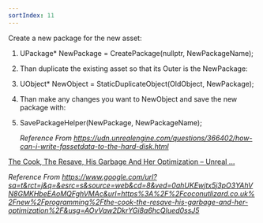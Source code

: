 ```yaml
---
sortIndex: 11
---
```


Create a new package for the new asset:

1. UPackage\* NewPackage = CreatePackage(nullptr, NewPackageName);

1. Than duplicate the existing asset so that its Outer is the NewPackage:


1. UObject\* NewObject = StaticDuplicateObject(OldObject, NewPackage);

1. Than make any changes you want to NewObject and save the new package with:


1. SavePackageHelper(NewPackage, NewPackageName);

   *Reference From <https://udn.unrealengine.com/questions/366402/how-can-i-write-fassetdata-to-the-hard-disk.html>*

[The Cook, The Resave, His Garbage And Her Optimization – Unreal ...](https://www.google.com/url?sa=t&rct=j&q=&esrc=s&source=web&cd=8&ved=0ahUKEwjtx5j3pO3YAhVN8GMKHbeEAoMQFghVMAc&url=https%3A%2F%2Fcoconutlizard.co.uk%2Fnew%2Fprogramming%2Fthe-cook-the-resave-his-garbage-and-her-optimization%2F&usg=AOvVaw2DkrYGi8a6hcQIued0ssJ5)

*Reference From <https://www.google.com/url?sa=t&rct=j&q=&esrc=s&source=web&cd=8&ved=0ahUKEwjtx5j3pO3YAhVN8GMKHbeEAoMQFghVMAc&url=https%3A%2F%2Fcoconutlizard.co.uk%2Fnew%2Fprogramming%2Fthe-cook-the-resave-his-garbage-and-her-optimization%2F&usg=AOvVaw2DkrYGi8a6hcQIued0ssJ5>*
